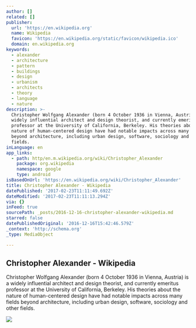 ```yaml
---
author: []
related: []
publisher:
  url: 'https://en.wikipedia.org'
  name: Wikipedia
  favicon: 'https://en.wikipedia.org/static/favicon/wikipedia.ico'
  domain: en.wikipedia.org
keywords:
  - alexander
  - architecture
  - pattern
  - buildings
  - design
  - urbanism
  - architects
  - theory
  - language
  - nature
description: >-
  Christopher Wolfgang Alexander (born 4 October 1936 in Vienna, Austria) is a
  widely influential architect and design theorist, and currently emeritus
  professor at the University of California, Berkeley. His theories about the
  nature of human-centered design have had notable impacts across many fields
  beyond architecture, including urban design, software, sociology and other
  fields.
inLanguage: en
app_links:
  - path: http/en.m.wikipedia.org/wiki/Christopher_Alexander
    package: org.wikipedia
    namespace: google
    type: android
isBasedOnUrl: 'https://en.wikipedia.org/wiki/Christopher_Alexander'
title: Christopher Alexander - Wikipedia
datePublished: '2017-02-23T11:11:49.692Z'
dateModified: '2017-02-23T11:11:13.294Z'
via: {}
inFeed: true
sourcePath: _posts/2016-12-16-christopher-alexander-wikipedia.md
starred: false
datePublishedOriginal: '2016-12-16T15:42:46.579Z'
_context: 'http://schema.org'
_type: MediaObject

---
```

<article style=""><h1>Christopher Alexander - Wikipedia</h1><p>Christopher Wolfgang Alexander (born 4 October 1936 in Vienna, Austria) is a widely influential architect and design theorist, and currently emeritus professor at the University of California, Berkeley. His theories about the nature of human-centered design have had notable impacts across many fields beyond architecture, including urban design, software, sociology and other fields.</p><img src="https://upload.wikimedia.org/wikipedia/commons/thumb/9/95/ChristopherAlexander2012.jpg/220px-ChristopherAlexander2012.jpg" /></article>